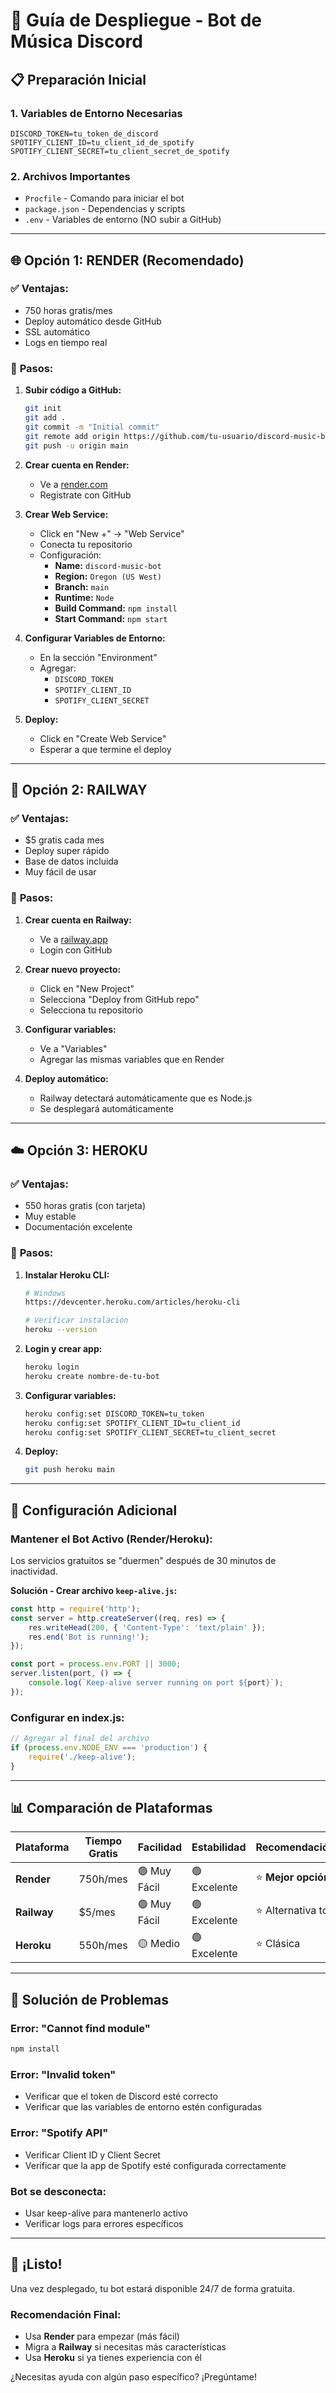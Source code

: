 # 🚀 Guía de Despliegue - Bot de Música Discord

## 📋 **Preparación Inicial**

### 1. Variables de Entorno Necesarias
```
DISCORD_TOKEN=tu_token_de_discord
SPOTIFY_CLIENT_ID=tu_client_id_de_spotify
SPOTIFY_CLIENT_SECRET=tu_client_secret_de_spotify
```

### 2. Archivos Importantes
- `Procfile` - Comando para iniciar el bot
- `package.json` - Dependencias y scripts
- `.env` - Variables de entorno (NO subir a GitHub)

---

## 🌐 **Opción 1: RENDER (Recomendado)**

### ✅ **Ventajas:**
- 750 horas gratis/mes
- Deploy automático desde GitHub
- SSL automático
- Logs en tiempo real

### 📝 **Pasos:**

1. **Subir código a GitHub:**
   ```bash
   git init
   git add .
   git commit -m "Initial commit"
   git remote add origin https://github.com/tu-usuario/discord-music-bot.git
   git push -u origin main
   ```

2. **Crear cuenta en Render:**
   - Ve a [render.com](https://render.com)
   - Registrate con GitHub

3. **Crear Web Service:**
   - Click en "New +" → "Web Service"
   - Conecta tu repositorio
   - Configuración:
     - **Name:** `discord-music-bot`
     - **Region:** `Oregon (US West)`
     - **Branch:** `main`
     - **Runtime:** `Node`
     - **Build Command:** `npm install`
     - **Start Command:** `npm start`

4. **Configurar Variables de Entorno:**
   - En la sección "Environment"
   - Agregar:
     - `DISCORD_TOKEN`
     - `SPOTIFY_CLIENT_ID`
     - `SPOTIFY_CLIENT_SECRET`

5. **Deploy:**
   - Click en "Create Web Service"
   - Esperar a que termine el deploy

---

## 🚂 **Opción 2: RAILWAY**

### ✅ **Ventajas:**
- $5 gratis cada mes
- Deploy super rápido
- Base de datos incluida
- Muy fácil de usar

### 📝 **Pasos:**

1. **Crear cuenta en Railway:**
   - Ve a [railway.app](https://railway.app)
   - Login con GitHub

2. **Crear nuevo proyecto:**
   - Click en "New Project"
   - Selecciona "Deploy from GitHub repo"
   - Selecciona tu repositorio

3. **Configurar variables:**
   - Ve a "Variables"
   - Agregar las mismas variables que en Render

4. **Deploy automático:**
   - Railway detectará automáticamente que es Node.js
   - Se desplegará automáticamente

---

## ☁️ **Opción 3: HEROKU**

### ✅ **Ventajas:**
- 550 horas gratis (con tarjeta)
- Muy estable
- Documentación excelente

### 📝 **Pasos:**

1. **Instalar Heroku CLI:**
   ```bash
   # Windows
   https://devcenter.heroku.com/articles/heroku-cli
   
   # Verificar instalación
   heroku --version
   ```

2. **Login y crear app:**
   ```bash
   heroku login
   heroku create nombre-de-tu-bot
   ```

3. **Configurar variables:**
   ```bash
   heroku config:set DISCORD_TOKEN=tu_token
   heroku config:set SPOTIFY_CLIENT_ID=tu_client_id
   heroku config:set SPOTIFY_CLIENT_SECRET=tu_client_secret
   ```

4. **Deploy:**
   ```bash
   git push heroku main
   ```

---

## 🔧 **Configuración Adicional**

### **Mantener el Bot Activo (Render/Heroku):**
Los servicios gratuitos se "duermen" después de 30 minutos de inactividad.

**Solución - Crear archivo `keep-alive.js`:**
```javascript
const http = require('http');
const server = http.createServer((req, res) => {
    res.writeHead(200, { 'Content-Type': 'text/plain' });
    res.end('Bot is running!');
});

const port = process.env.PORT || 3000;
server.listen(port, () => {
    console.log(`Keep-alive server running on port ${port}`);
});
```

### **Configurar en index.js:**
```javascript
// Agregar al final del archivo
if (process.env.NODE_ENV === 'production') {
    require('./keep-alive');
}
```

---

## 📊 **Comparación de Plataformas**

| Plataforma | Tiempo Gratis | Facilidad | Estabilidad | Recomendación |
|------------|---------------|-----------|-------------|---------------|
| **Render** | 750h/mes | 🟢 Muy Fácil | 🟢 Excelente | ⭐ **Mejor opción** |
| **Railway** | $5/mes | 🟢 Muy Fácil | 🟢 Excelente | ⭐ Alternativa top |
| **Heroku** | 550h/mes | 🟡 Medio | 🟢 Excelente | ⭐ Clásica |

---

## 🐛 **Solución de Problemas**

### **Error: "Cannot find module"**
```bash
npm install
```

### **Error: "Invalid token"**
- Verificar que el token de Discord esté correcto
- Verificar que las variables de entorno estén configuradas

### **Error: "Spotify API"**
- Verificar Client ID y Client Secret
- Verificar que la app de Spotify esté configurada correctamente

### **Bot se desconecta:**
- Usar keep-alive para mantenerlo activo
- Verificar logs para errores específicos

---

## 🎉 **¡Listo!**

Una vez desplegado, tu bot estará disponible 24/7 de forma gratuita. 

### **Recomendación Final:**
- Usa **Render** para empezar (más fácil)
- Migra a **Railway** si necesitas más características
- Usa **Heroku** si ya tienes experiencia con él

¿Necesitas ayuda con algún paso específico? ¡Pregúntame!

